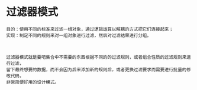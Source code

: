 # 过滤器模式
    目的：使用不同的标准来过滤一组对象，通过逻辑运算以解耦的方式把它们连接起来；
    实现：制定不同的规则来对一组对象进行过滤，然后对过滤结果进行分组。
    
    
    
    过滤器模式就是要吧集合中不需要的东西根据不同的的过滤规则，或者组合性质的过滤规则来进行过滤，
    留下最终想要的数据，而不会因为后来添加新的规则后，或者更换过滤要求而需要进行批量的修改代码，
    非常简便好用的设计模式。